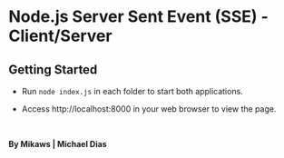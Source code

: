 # Node.js Server Sent Event (SSE) - Client/Server


## Getting Started
- Run `node index.js` in each folder to start both applications.

- Access http://localhost:8000 in your web browser to view the page.

<br/>

**By Mikaws | Michael Dias**